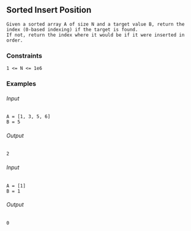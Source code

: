 ## Sorted Insert Position
```
Given a sorted array A of size N and a target value B, return the index (0-based indexing) if the target is found.
If not, return the index where it would be if it were inserted in order.
```

### Constraints
```
1 <= N <= 1e6
```

### Examples

###### Input
```
A = [1, 3, 5, 6]
B = 5
```
###### Output
```
2
```

###### Input
```
A = [1]
B = 1
```
###### Output
```
0
```
